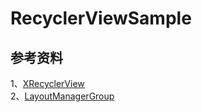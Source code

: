 # RecyclerViewSample  

## 参考资料  
1、[XRecyclerView](https://github.com/XRecyclerView/XRecyclerView)    
2、[LayoutManagerGroup](https://github.com/AppDemoOrg/LayoutManagerGroup)    
